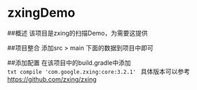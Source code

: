 # zxingDemo
##概述
	该项目是zxing的扫描Demo，为需要这提供

##项目整合
	添加src > main 下面的数据到项目中即可

##添加配置
	在该项目中的build.gradle中添加	
	```txt
	compile 'com.google.zxing:core:3.2.1'
	```
	具体版本可以参考
	https://github.com/zxing/zxing